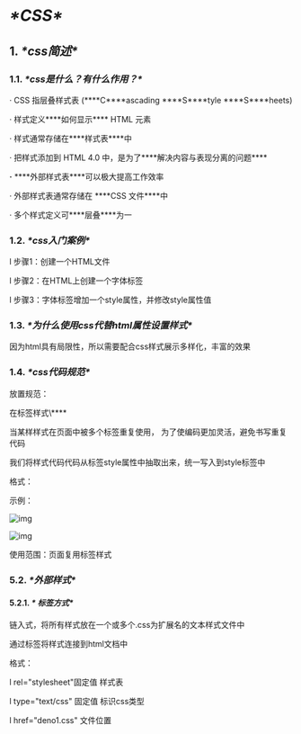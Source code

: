# ***\*CSS\****

## **1.** ***\*css简述\****

### **1.1.** ***\*css是什么？有什么作用？\****

· CSS 指层叠样式表 (***\*C\****ascading ***\*S\****tyle ***\*S\****heets)

· 样式定义***\*如何显示\**** HTML 元素

· 样式通常存储在***\*样式表\****中

· 把样式添加到 HTML 4.0 中，是为了***\*解决内容与表现分离的问题\****

**·** ***\*外部样式表\****可以极大提高工作效率

· 外部样式表通常存储在 ***\*CSS 文件\****中

· 多个样式定义可***\*层叠\****为一

 

### **1.2.** ***\*css入门案例\****

l 步骤1：创建一个HTML文件

l 步骤2：在HTML上创建一个字体标签

l 步骤3：字体标签增加一个style属性，并修改style属性值

### **1.3.** ***\*为什么使用css代替html属性设置样式\****

因为html具有局限性，所以需要配合css样式展示多样化，丰富的效果

### **1.4.** ***\*css代码规范\****

放置规范：

在<style>标签内容中书写css样式代码

<style>标签放置在<head>标签中

 

格式规范：

选择器名称｛属性名：属性值；属性名：属性值；。。。。。｝

选择器：既指定css样式作用在那些html标签上

 

代码规范：

l 属性名和属性值之间是键值关系

l 属性名和属性值之间用 : 连接，最后 ； 结尾

## **2.** ***\*css选择器\****

### **2.1.** ***\*基本选择器\****

#### **2.1.1.** ***\*元素选择器\****

html标签又称html元素

元素选择器：既html标签名为选择器名称

格式:

标签名｛

/*css样式代码*/

｝

适用范围：适用于将相同样式 作用在同名标签上	

#### **2.1.2.** ***\*类选择器\****

每个html标签都有一个class属性，class属性值即为类名

类选择器：既以html的类名 作为选择器名称

作用：选择css样式代码作用于对应类名html标签

 

格式：	

.类名,.类名｛

/*css样式*/

｝

适用范围：相同类名上

#### **2.1.3.** ***\*id选择器\****

每个html都有一个id属性，id属性值必须在本页面是惟一的

id选择器既以html的ID作为选择器名称

作用：选择css样式代码作用于某个规定id值的html标签上

格式：

\#id值｛

/*css样式*/

｝

适用范围：作用于某个标签

注意：为了开发的严谨性 id必须保证唯一性

### **2.2.** ***\*基本选择器的组合方式\****

#### **2.2.1.** ***\*层级关系\****

标签和标签之间有层级关系

我们可以对选择器进行组合，表现出层级关系

格式：

选择器1 选择器2。。。｛

/*css样式代码*/

｝

选择器1下的选择器2

## **3.** ***\*css样式\****

### **3.1.** ***\*边框属性\****

所有的html标签都有边框 默认边框不可见

#### **3.1.1.** ***\*border\****

设置边框样式

l 格式：宽度 样式 颜色

例border：2px solid red ，1像素宽的实线 红色边框

线条样式：	solid实线 none 无边 double 双线

#### **3.1.2.** ***\*width\****

设置标签的宽度

#### **3.1.3.** ***\*height\****

设置标签的高度

#### **3.1.4.** ***\*background-color\****

用于设值标签的背景颜色

背景颜色设置的两种主流方式

1英文单词		例如：red blue yellow

2颜色代码		格式:#红绿蓝 每个颜色用两个16制位数表示

例如：#ff1100 红色ff 绿色11 蓝色00，红色颜色最重，绿色其次，没有蓝色

### **3.2.** ***\*布局\****

#### **3.2.1.** ***\*float\****

通常默认排版方式，将页面的元素从上到下一一罗列，而实际开发中需要左右方式进行排版，就需要使用浮动属性

格式:

选择器｛float：属性值｝

常用属性值

none 元素不浮动（默认值）

left 元素左浮动

right 元素右浮动

注意：因为元素设置了浮动属性后会脱离原有的文档流，从而影响其他元素样式，所以设置浮动以后，页面需要重新调整

### **3.3.** ***\*转换\****	

#### **3.3.1.** ***\*display\****

html提供丰富的标签，这些标签被定义为不同的类型 一般分为 块级标签和行内标签

l 块元素：以区域块方式出现。每块标签独自占用一整行或多整行，块结束会自动换行	常见块元素：h1 p div ul等

l 行内元素：根据内容的多少来占用空间 不会自动换行

n 常见行元素：《span》 《a》等

display属性 可以使得元素 在行元素和块元素之间相互转换

display:inline;//行级元素

display: block；//块级元素

 

### **3.4.** ***\*字体\****

#### **3.4.1.** ***\*font-size\****

用于设置字体大小

#### **3.4.2.** ***\*color\****

设置字体颜色

## **4.** ***\*css盒子模型\****

### **4.1.** ***\*什么是盒子模型\****

所有的HTML元素，都可以看成四边形，即一个盒子

用css来设置元素盒子内边距，边框，外边距的样式

相当于盒子的样式，所以我们将其称之为盒子模型

 

### **4.2.** ***\*边框\****

边框：HTML元素盒子的框体

HTML元素

border-top

border-left

border-right

border-bottom

例：border-top: 1px solid red;

### **4.3.** ***\*内边距 padding\****

内边距：html内容体到html元素边框的距离

padding-top

padding-left

padding-right

padding-bottom

例：			padding-top: 200px;

​				padding-bottom: 100px;

### **4.4.** ***\*外边距 margin\****

外边距：html元素边框 到 其他html元素边框的距离

margin-top

margin-left

margin-right

margin-bottom

## **5.** ***\*css和html结合方式\****

### **5.1.** ***\*内部样式\****

#### **5.1.1.** ***\*行内样式\****

行内样式是通过标签的style属性来设置元素样式

S格式：

<html 标签 style=“css样式代码”/>

示例：

<a style="color: #f00; font-size: 30px;">行内样式</a>

 

#### **5.1.2.** ***\*<style></style>标签样式\****

当某样样式在页面中被多个标签重复使用， 为了使编码更加灵活，避免书写重复代码

我们将样式代码代码从标签style属性中抽取出来，统一写入到style标签中

格式：

<style>

css样式

</style>

示例：

![img](C:/Users/ADMINI~1/AppData/Local/Temp/ksohtml13524/wps1.jpg) 

![img](C:/Users/ADMINI~1/AppData/Local/Temp/ksohtml13524/wps2.jpg) 

使用范围：页面复用标签样式

### **5.2.** ***\*外部样式\****

#### **5.2.1.** ***\*<link/> 标签方式\****

链入式，将所有样式放在一个或多个.css为扩展名的文本样式文件中

通过<link>标签将样式连接到html文档中

格式：

<link rel="stylesheet" type="text/css" href="deno1.css" />

l rel="stylesheet"固定值 样式表

l type="text/css" 固定值 标识css类型

l href="deno1.css" 文件位置

 

 

 

 